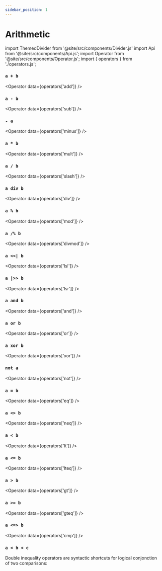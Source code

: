 ```yaml
---
sidebar_position: 1
---
```


# Arithmetic
import ThemedDivider from '@site/src/components/Divider.js'
import Api from '@site/src/components/Api.js';
import Operator from '@site/src/components/Operator.js';
import { operators } from './operators.js';

### `a + b`

<Operator data={operators['add']} />

### `a - b`

<Operator data={operators['sub']} />

### `- a`

<Operator data={operators['minus']} />

### `a * b`

<Operator data={operators['mult']} />

### `a / b`

<Operator data={operators['slash']} />

### `a div b`

<Operator data={operators['div']} />

### `a % b`

<Operator data={operators['mod']} />

### `a /% b`

<Operator data={operators['divmod']} />

### `a <<| b`

<Operator data={operators['lsl']} />

### `a |>> b`

<Operator data={operators['lsr']} />

### `a and b`

<Operator data={operators['and']} />

### `a or b`

<Operator data={operators['or']} />

### `a xor b`

<Operator data={operators['xor']} />

### `not a`

<Operator data={operators['not']} />

### `a = b`

<Operator data={operators['eq']} />

### `a <> b`

<Operator data={operators['neq']} />

### `a < b`

<Operator data={operators['lt']} />

### `a <= b`

<Operator data={operators['lteq']} />

### `a > b`

<Operator data={operators['gt']} />

### `a >= b`

<Operator data={operators['gteq']} />

### `a <=> b`

<Operator data={operators['cmp']} />

### `a < b < c`

Double inequality operators are syntactic shortcuts for logical conjonction of two comparisons:

<Api title="Equivalence" data={operators.doubleinequality.equivalence} xs={4}/>
<br/>
